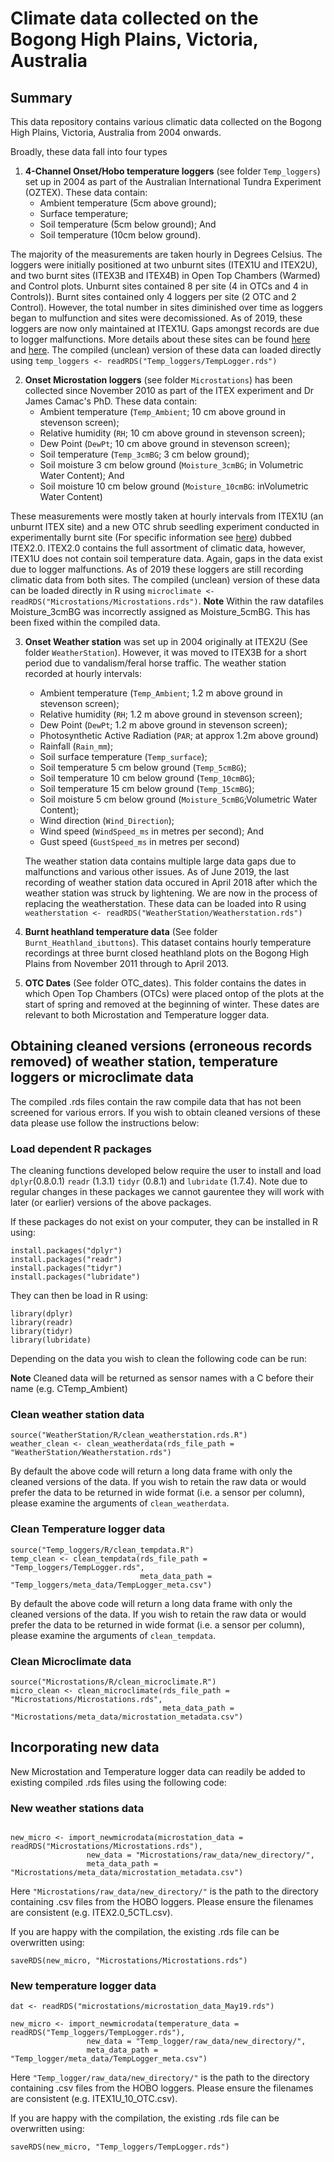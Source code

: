 # Climate data collected on the Bogong High Plains, Victoria, Australia

## Summary

This data repository contains various climatic data collected on the Bogong High Plains, Victoria, Australia from 2004 onwards.

Broadly, these data fall into four types

1. **4-Channel Onset/Hobo temperature loggers** (see folder `Temp_loggers`) set up in 2004 as part of the Australian International Tundra Experiment (OZTEX). These data contain:
	-	Ambient temperature (5cm above ground);
	-	Surface temperature;
	-	Soil temperature (5cm below ground); And
	-	Soil temperature (10cm below ground).

The majority of the measurements are taken hourly in Degrees Celsius. The loggers were initially positioned at two unburnt sites (ITEX1U and ITEX2U), and two burnt sites (ITEX3B and ITEX4B) in Open Top Chambers (Warmed) and Control plots. Unburnt sites contained 8 per site (4 in OTCs and 4 in Controls)). Burnt sites contained only 4 loggers per site (2 OTC and 2 Control). However, the total number in sites diminished over time as loggers began to mulfunction and sites were decomissioned. As of 2019, these loggers are now only maintained at ITEX1U. Gaps amongst records are due to logger malfunctions. More details about these sites can be found [here](https://link.springer.com/article/10.1007/s00442-015-3261-2) and [here](https://www.publish.csiro.au/bt/BT08018). The compiled (unclean) version of these data can loaded directly using `temp_loggers <- readRDS("Temp_loggers/TempLogger.rds")`

2.	**Onset Microstation loggers** (see folder `Microstations`) has been collected since November 2010 as part of the ITEX experiment and Dr James Camac's PhD. These data contain:
	-	Ambient temperature (`Temp_Ambient`; 10 cm above ground in stevenson screen);
	-	Relative humidity (`RH`; 10 cm above ground in stevenson screen);
	-	Dew Point (`DewPt`; 10 cm above ground in stevenson screen);
	-	Soil temperature (`Temp_3cmBG`; 3 cm below ground);
	- 	Soil moisture 3 cm below ground (`Moisture_3cmBG`; in Volumetric Water Content); And
	- 	Soil moisture 10 cm below ground (`Moisture_10cmBG`: inVolumetric Water Content)

These measurements were mostly taken at hourly intervals from ITEX1U (an unburnt ITEX site) and a new OTC shrub seedling experiment conducted in experimentally burnt site (For specific information see [here](https://onlinelibrary.wiley.com/doi/abs/10.1111/gcb.13614)) dubbed ITEX2.0. ITEX2.0 contains the full assortment of climatic data, however, ITEX1U does not contain soil temperature data. Again, gaps in the data exist due to logger malfunctions. As of 2019 these loggers are still recording climatic data from both sites. The compiled (unclean) version of these data can be loaded directly in R using `microclimate <- readRDS("Microstations/Microstations.rds")`. **Note** Within the raw datafiles Moisture_3cmBG was incorrectly assigned as Moisture_5cmBG. This has been fixed within the compiled data.

3.	**Onset Weather station** was set up in 2004 originally at ITEX2U (See folder `WeatherStation`). However, it was moved to ITEX3B for a short period due to vandalism/feral horse traffic. The weather station recorded at hourly intervals:
	-	Ambient temperature (`Temp_Ambient`; 1.2 m above ground in stevenson screen);
	-	Relative humidity (`RH`; 1.2 m above ground in stevenson screen);
	-	Dew Point (`DewPt`; 1.2 m above ground in stevenson screen);
	-	Photosynthetic Active Radiation (`PAR`; at approx 1.2m above ground)
	-	Rainfall (`Rain_mm`);
	-	Soil surface temperature (`Temp_surface`);
	-	Soil temperature 5 cm below ground (`Temp_5cmBG`);
	-	Soil temperature 10 cm below ground (`Temp_10cmBG`);
	-	Soil temperature 15 cm below ground (`Temp_15cmBG`);
	- 	Soil moisture 5 cm below ground (`Moisture_5cmBG`;Volumetric Water Content); 
	- 	Wind direction (`Wind_Direction`);
	-	Wind speed (`WindSpeed_ms` in metres per second); And
	-	Gust speed (`GustSpeed_ms` in metres per second)

	The weather station data contains multiple large data gaps due to malfunctions and various other issues. As of June 2019, the last recording of weather station data occured in April 2018 after which the weather station was struck by lightening. We are now in the process of replacing the weatherstation. These data can be loaded into R using `weatherstation <- readRDS("WeatherStation/Weatherstation.rds")`

4.	**Burnt heathland temperature data** (See folder `Burnt_Heathland_ibuttons`). This dataset contains hourly temperature recordings at three burnt closed heathland plots on the Bogong High Plains from November 2011 through to April 2013.

5.	**OTC Dates** (See folder OTC_dates). This folder contains the dates in which Open Top Chambers (OTCs) were placed ontop of the plots at the start of spring and removed at the beginning of winter. These dates are relevant to both Microstation and Temperature logger data.


## Obtaining cleaned versions (erroneous records removed) of weather station, temperature loggers or microclimate data

The compiled .rds files contain the raw compile data that has not been screened for various errors. If you wish to obtain cleaned versions of these data please use follow the instructions below:

### Load dependent R packages

The cleaning functions developed below require the user to install and load `dplyr`(0.8.0.1) `readr` (1.3.1) `tidyr` (0.8.1) and `lubridate` (1.7.4). Note due to regular changes in these packages we cannot gaurentee they will work with later (or earlier) versions of the above packages.

If these packages do not exist on your computer, they can be installed in R using:

```
install.packages("dplyr")
install.packages("readr")
install.packages("tidyr")
install.packages("lubridate")
```

They can then be load in R using:
```
library(dplyr)
library(readr)
library(tidyr)
library(lubridate)
```

Depending on the data you wish to clean the following code can be run:

**Note** Cleaned data will be returned as sensor names with a C before their name (e.g. CTemp_Ambient)

### Clean weather station data

```
source("WeatherStation/R/clean_weatherstation.rds.R")
weather_clean <- clean_weatherdata(rds_file_path = "WeatherStation/Weatherstation.rds") 
```

By default the above code will return a long data frame with only the cleaned versions of the data. If you wish to retain the raw data or would prefer the data to be returned in wide format (i.e. a sensor per column), please examine the arguments of `clean_weatherdata`.


### Clean Temperature logger data

```
source("Temp_loggers/R/clean_tempdata.R")
temp_clean <- clean_tempdata(rds_file_path = "Temp_loggers/TempLogger.rds",
                             meta_data_path = "Temp_loggers/meta_data/TempLogger_meta.csv")
```

By default the above code will return a long data frame with only the cleaned versions of the data. If you wish to retain the raw data or would prefer the data to be returned in wide format (i.e. a sensor per column), please examine the arguments of `clean_tempdata`.

### Clean Microclimate data

```
source("Microstations/R/clean_microclimate.R")
micro_clean <- clean_microclimate(rds_file_path = "Microstations/Microstations.rds",
                                  meta_data_path = "Microstations/meta_data/microstation_metadata.csv")
```


## Incorporating new data

New Microstation and Temperature logger data can readily be added to existing compiled .rds files using the following code:


### New weather stations data

```

new_micro <- import_newmicrodata(microstation_data = readRDS("Microstations/Microstations.rds"),
				 new_data = "Microstations/raw_data/new_directory/",
				 meta_data_path = "Microstations/meta_data/microstation_metadata.csv")
```

Here `"Microstations/raw_data/new_directory/"` is the path to the directory containing .csv files from the HOBO loggers. Please ensure the filenames are consistent (e.g. ITEX2.0_5CTL.csv).


If you are happy with the compilation, the existing .rds file can be overwritten using:
```
saveRDS(new_micro, "Microstations/Microstations.rds")
```


### New temperature logger data

```
dat <- readRDS("microstations/microstation_data_May19.rds")

new_micro <- import_newmicrodata(temperature_data = readRDS("Temp_loggers/TempLogger.rds"),
				 new_data = "Temp_logger/raw_data/new_directory/",
				 meta_data_path = "Temp_logger/meta_data/TempLogger_meta.csv")
```

Here `"Temp_logger/raw_data/new_directory/"` is the path to the directory containing .csv files from the HOBO loggers. Please ensure the filenames are consistent (e.g. ITEX1U_10_OTC.csv).


If you are happy with the compilation, the existing .rds file can be overwritten using:
```
saveRDS(new_micro, "Temp_loggers/TempLogger.rds")
```


